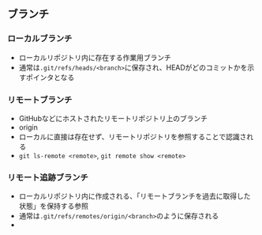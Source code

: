 ## ブランチ
### ローカルブランチ
- ローカルリポジトリ内に存在する作業用ブランチ
- 通常は`.git/refs/heads/<branch>`に保存され、HEADがどのコミットかを示すポインタとなる
### リモートブランチ
- GitHubなどにホストされたリモートリポジトリ上のブランチ
- origin
- ローカルに直接は存在せず、リモートリポジトリを参照することで認識される
- `git ls-remote <remote>`, `git remote show <remote>`
### リモート追跡ブランチ
- ローカルリポジトリ内に作成される、「リモートブランチを過去に取得した状態」を保持する参照
- 通常は`.git/refs/remotes/origin/<branch>`のように保存される
- 